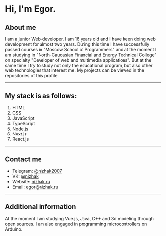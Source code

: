 # Hi, I'm Egor. 

## About me ##
I am a junior Web-developer. I am 16 years old and I have been doing web development for almost two years.  During this time I have successfully passed courses in "Moscow School of Programmers" and at the moment I am studying in "North-Caucasian Financial and Energy Technical College" on specialty "Developer of web and multimedia applications". But at the same time I try to study not only the educational program, but also other web technologies that interest me. My projects can be viewed in the repositories of this profile. 
***

## My stack is as follows:
1. HTML
2. CSS
3. JavaScript
4. TypeScript
5. Node.js
6. Next.js
7. React.js
***

## Contact me
- Telegram: [@nizhak2007](https://t.me/nizhak2007)
- VK: [@nizhak](https://vk.com/nizhak)
- Website: [nizhak.ru](https://nizhak.ru)
- Email: egor@nizhak.ru
***

## Additional information
At the moment I am studying Vue.js, Java, C++ and 3d modeling through open sources. I am also engaged in programming microcontrollers on Arduino.
